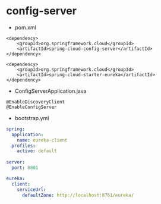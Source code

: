# config-server
* pom.xml

``` maven
<dependency>
    <groupId>org.springframework.cloud</groupId>
    <artifactId>spring-cloud-config-server</artifactId>
</dependency>

<dependency>
    <groupId>org.springframework.cloud</groupId>
    <artifactId>spring-cloud-starter-eureka</artifactId>
</dependency>
```

* ConfigServerApplication.java

```
@EnableDiscoveryClient
@EnableConfigServer
````

* bootstrap.yml

```yml
spring:
  application:
    name: eureka-client
  profiles:
    active: default    
    
server:
  port: 8081

eureka:
  client:
    serviceUrl:
      defaultZone: http://localhost:8761/eureka/
```
